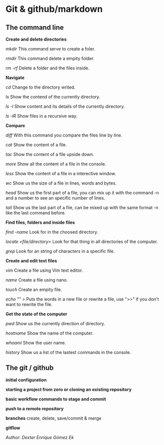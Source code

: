 # Git & github/markdown

## The command line

**Create and delete directories**

*mkdir <name>* 
This command serve to create a foler.

*rmdir <name>*
This command delete a empity folder.

*rm -rf <name>*
Delete a folder and the files inside.

**Navigate**

*cd <name>*
Change to the directory writed.

*ls*
Show the contend of the currently directory.

*ls -l*
Show content and its details of the currently directory.

*ls -lR*
Show files in a recursive way.

**Compare**

*diff <file> <anotherfile>*
With this command you compare the files line by line.

*cat <file>*
Show the content of a file.

*tac <file>*
Show the content of a file upside down.

*more <file>*
Show all the content of a file in the console.

*less <file>*
Show the content of a file in a interective window.

*wc <file>*
Show us the size of a file in lines, words and bytes.

*head <file>*
Show us the first part of a file, you can mix up it with the command -n and a number to see an specific number of lines.

*tail <file>*
Show us the last part of a file, can be mixed up with the same format -n <number> like the last command before.

**Find files, folders and inside files**

*find <directory> -name <file>*
Look for <file> in the choosed directory.

*locate <file/directory>*
Look for that thing in all directories of the computer.

*grep <string> <file>*
Look for an string of characters in a specific file.

**Create and edit text files**

*vim <name>*
Create a file using Vim text editor.

*name <name>*
Create a file using nano.

*touch <name>*
Create an empity file.

*echo "<words>" > <file>*
Puts the words in a new file or rewrite a file, use ">>" if you don't want to rewrite the file.

**Get the state of the computer**

*pwd*
Show us the currently direction of directory.

*hostname*
Show the name of the computer.

*whoami*
Show the user name.

*history*
Show us a list of the lastest commands in the console.

## The git / github

**initial configuration**

**starting a project from zero or cloning an existing repository**

**basic workflow commands to stage and commit**

**push to a remote repository**

**branches**  create, delete, save/commit & merge 

**gitflow**


*Author: Dexter Enrique Gómez Ek*
